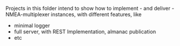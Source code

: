 Projects in this folder intend to show how to implement - and deliver - NMEA-multiplexer instances, with different features, like
- minimal logger
- full server, with REST Implementation, almanac publication
- etc

